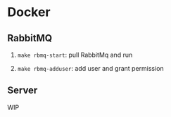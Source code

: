 # Docker

## RabbitMQ

1. `make rbmq-start`: pull RabbitMq and run

1. `make rbmq-adduser`: add user and grant permission

## Server

WIP
